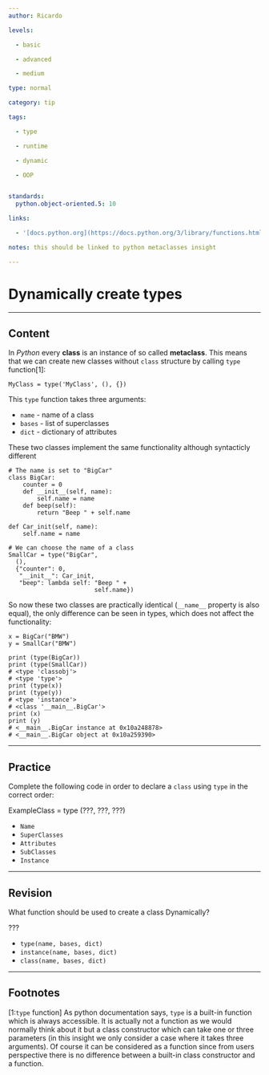 ```yaml
---
author: Ricardo

levels:

  - basic

  - advanced

  - medium

type: normal

category: tip

tags:

  - type

  - runtime

  - dynamic

  - OOP


standards:
  python.object-oriented.5: 10

links:

  - '[docs.python.org](https://docs.python.org/3/library/functions.html#type){website}'

notes: this should be linked to python metaclasses insight

---
```


# Dynamically create types

---
## Content

In *Python* every **class** is an instance of so called **metaclass**. This means that we can create new classes without `class` structure by calling `type` function[1]:
```
MyClass = type('MyClass', (), {})
```
This `type` function takes three arguments:
- `name` - name of a class
- `bases` - list of superclasses
- `dict` - dictionary of attributes

These two classes implement the same functionality although syntacticly different
```
# The name is set to "BigCar"
class BigCar:
    counter = 0
    def __init__(self, name):
        self.name = name
    def beep(self):
        return "Beep " + self.name

def Car_init(self, name):
    self.name = name

# We can choose the name of a class
SmallCar = type("BigCar",
  (),
  {"counter": 0,
   "__init__": Car_init,
   "beep": lambda self: "Beep " +
                        self.name})
```
So now these two classes are practically identical (`__name__` property is also equal), the only difference can be seen in types, which does not affect the functionality:
```
x = BigCar("BMW")
y = SmallCar("BMW")

print (type(BigCar))
print (type(SmallCar))
# <type 'classobj'>
# <type 'type'>
print (type(x))
print (type(y))
# <type 'instance'>
# <class '__main__.BigCar'>
print (x)
print (y)
# <__main__.BigCar instance at 0x10a248878>
# <__main__.BigCar object at 0x10a259390>
```

---
## Practice

Complete the following code in order to declare a `class` using `type` in the correct order:

ExampleClass = type (???, ???, ???)


* `Name`
* `SuperClasses`
* `Attributes`
* `SubClasses`
* `Instance`

---
## Revision

What function should be used to create a class Dynamically?

???


* `type(name, bases, dict)`
* `instance(name, bases, dict)`
* `class(name, bases, dict)`

---
## Footnotes
[1:`type` function]
As python documentation says, `type` is a built-in function which is always accessible. It is actually not a function as we would normally think about it but a class constructor which can take one or three parameters (in this insight we only consider a case where it takes three arguments). Of course it can be considered as a function since from users perspective there is no difference between a built-in class constructor and a function.
